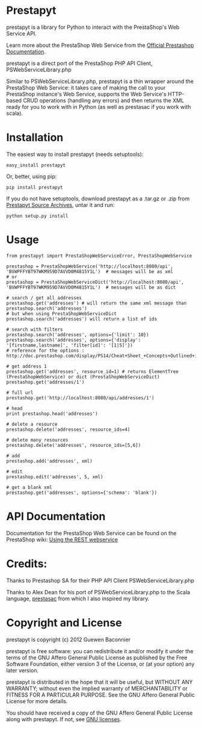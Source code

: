 Prestapyt
=========

prestapyt is a library for Python to interact with the PrestaShop's Web Service API.

Learn more about the PrestaShop Web Service from the [Official Prestashop Documentation]. 

prestapyt is a direct port of the PrestaShop PHP API Client, PSWebServiceLibrary.php

Similar to PSWebServiceLibrary.php, prestapyt is a thin wrapper around the PrestaShop Web Service:
it takes care of making the call to your PrestaShop instance's Web Service,
supports the Web Service's HTTP-based CRUD operations (handling any errors)
and then returns the XML ready for you to work with in Python
(as well as prestasac if you work with scala).


Installation
============

The easiest way to install prestapyt (needs setuptools):

    easy_install prestapyt

Or, better, using pip:

    pip install prestapyt

If you do not have setuptools, download prestapyt as a .tar.gz or .zip from
[Prestapyt Source Archives], untar it and run:

    python setup.py install


Usage
=====

    from prestapyt import PrestaShopWebServiceError, PrestaShopWebService

    prestashop = PrestaShopWebService('http://localhost:8080/api', 'BVWPFFYBT97WKM959D7AVVD0M4815Y1L')  # messages will be as xml
    # or
    prestashop = PrestaShopWebServiceDict('http://localhost:8080/api', 'BVWPFFYBT97WKM959D7AVVD0M4815Y1L')  # messages will be as dict

    # search / get all addresses
    prestashop.get('addresses') # will return the same xml message than
    prestashop.search('addresses')
    # but when using PrestaShopWebServiceDict
    prestashop.search('addresses') will return a list of ids

    # search with filters
    prestashop.search('addresses', options={'limit': 10})
    prestashop.search('addresses', options={'display': '[firstname,lastname]', 'filter[id]': '[1|5]'})
    # reference for the options : http://doc.prestashop.com/display/PS14/Cheat+Sheet_+Concepts+Outlined+in+this+Tutorial

    # get address 1
    prestashop.get('addresses', resource_id=1) # returns ElementTree (PrestaShopWebService) or dict (PrestaShopWebServiceDict)
    prestashop.get('addresses/1')

    # full url
    prestashop.get('http://localhost:8080/api/addresses/1')

    # head
    print prestashop.head('addresses')

    # delete a resource
    prestashop.delete('addresses', resource_ids=4)

    # delete many resources
    prestashop.delete('addresses', resource_ids=[5,6])

    # add
    prestashop.add('addresses', xml)

    # edit
    prestashop.edit('addresses', 5, xml)

    # get a blank xml
    prestashop.get('addresses', options={'schema': 'blank'})


API Documentation
=================

Documentation for the PrestaShop Web Service can be found on the
PrestaShop wiki: [Using the REST webservice]


Credits:
========

Thanks to Prestashop SA for their PHP API Client PSWebServiceLibrary.php

Thanks to Alex Dean for his port of PSWebServiceLibrary.php
to the Scala language, [prestasac] from which I also inspired my library.


Copyright and License
=====================

prestapyt is copyright (c) 2012 Guewen Baconnier

prestapyt is free software: you can redistribute it and/or modify
it under the terms of the GNU Affero General Public License as
published by the Free Software Foundation, either version 3 of
the License, or (at your option) any later version.

prestapyt is distributed in the hope that it will be useful,
but WITHOUT ANY WARRANTY; without even the implied warranty of
MERCHANTABILITY or FITNESS FOR A PARTICULAR PURPOSE.  See the
GNU Affero General Public License for more details.

You should have received a copy of the GNU Affero General Public
License along with prestapyt. If not, see [GNU licenses](http://www.gnu.org/licenses/).



[Official Prestashop Documentation]: http://doc.prestashop.com/display/PS14/Using+the+REST+webservice
[Using the REST webservice]: http://doc.prestashop.com/display/PS14/Using+the+REST+webservice
[Prestapyt Source Archives]: https://github.com/guewen/prestapyt/downloads
[prestasac]: https://github.com/orderly/prestashop-scala-client

